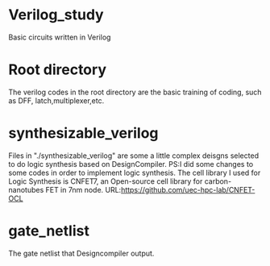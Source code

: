 # Verilog_study
Basic circuits written in Verilog

# Root directory
The verilog codes in the root directory are the basic training of coding, such as DFF, latch,multiplexer,etc.

# synthesizable_verilog
Files in "./synthesizable_verilog" are some a little complex deisgns selected to do logic synthesis based on DesignCompiler.
PS:I did some changes to some codes in order to implement logic synthesis.
The cell library I used for Logic Synthesis is CNFET7, an Open-source cell library for carbon-nanotubes FET in 7nm node.
URL:https://github.com/uec-hpc-lab/CNFET-OCL

# gate_netlist
The gate netlist that Designcompiler output.